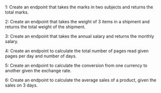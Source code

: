 1: Create an endpoint that takes the marks in two subjects and returns the total marks.

2: Create an endpoint that takes the weight of 3 items in a shipment and returns the total weight of the shipment.

3: Create an endpoint that takes the annual salary and returns the monthly salary.

4: Create an endpoint to calculate the total number of pages read given pages per day and number of days.

5: Create an endpoint to calculate the conversion from one currency to another given the exchange rate.

6: Create an endpoint to calculate the average sales of a product, given the sales on 3 days.